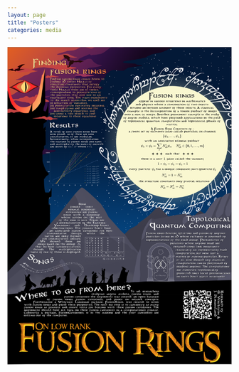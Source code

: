 ```yaml
---
layout: page
title: "Posters"
categories: media
---
```


![Poster on Low Rank Fusion Rings](PosterFusionRings.png "Poster on Low Rank Fusion Rings")
